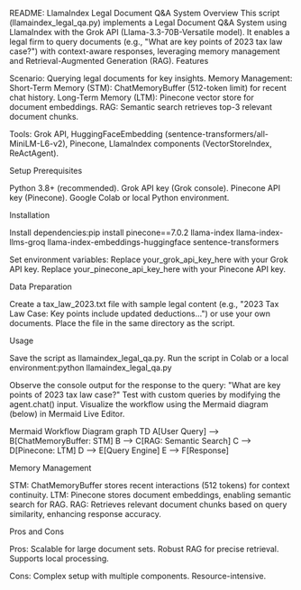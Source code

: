 README: LlamaIndex Legal Document Q&A System
Overview
This script (llamaindex_legal_qa.py) implements a Legal Document Q&A System using LlamaIndex with the Grok API (Llama-3.3-70B-Versatile model). It enables a legal firm to query documents (e.g., "What are key points of 2023 tax law case?") with context-aware responses, leveraging memory management and Retrieval-Augmented Generation (RAG).
Features

Scenario: Querying legal documents for key insights.
Memory Management:
Short-Term Memory (STM): ChatMemoryBuffer (512-token limit) for recent chat history.
Long-Term Memory (LTM): Pinecone vector store for document embeddings.
RAG: Semantic search retrieves top-3 relevant document chunks.


Tools: Grok API, HuggingFaceEmbedding (sentence-transformers/all-MiniLM-L6-v2), Pinecone, LlamaIndex components (VectorStoreIndex, ReActAgent).

Setup
Prerequisites

Python 3.8+ (recommended).
Grok API key (Grok console).
Pinecone API key (Pinecone).
Google Colab or local Python environment.

Installation

Install dependencies:pip install pinecone==7.0.2 llama-index llama-index-llms-groq llama-index-embeddings-huggingface sentence-transformers


Set environment variables:
Replace your_grok_api_key_here with your Grok API key.
Replace your_pinecone_api_key_here with your Pinecone API key.



Data Preparation

Create a tax_law_2023.txt file with sample legal content (e.g., "2023 Tax Law Case: Key points include updated deductions...") or use your own documents.
Place the file in the same directory as the script.

Usage

Save the script as llamaindex_legal_qa.py.
Run the script in Colab or a local environment:python llamaindex_legal_qa.py


Observe the console output for the response to the query: "What are key points of 2023 tax law case?"
Test with custom queries by modifying the agent.chat() input.
Visualize the workflow using the Mermaid diagram (below) in Mermaid Live Editor.

Mermaid Workflow Diagram
graph TD
    A[User Query] --> B[ChatMemoryBuffer: STM]
    B --> C[RAG: Semantic Search]
    C --> D[Pinecone: LTM]
    D --> E[Query Engine]
    E --> F[Response]

Memory Management

STM: ChatMemoryBuffer stores recent interactions (512 tokens) for context continuity.
LTM: Pinecone stores document embeddings, enabling semantic search for RAG.
RAG: Retrieves relevant document chunks based on query similarity, enhancing response accuracy.

Pros and Cons

Pros:
Scalable for large document sets.
Robust RAG for precise retrieval.
Supports local processing.


Cons:
Complex setup with multiple components.
Resource-intensive.

